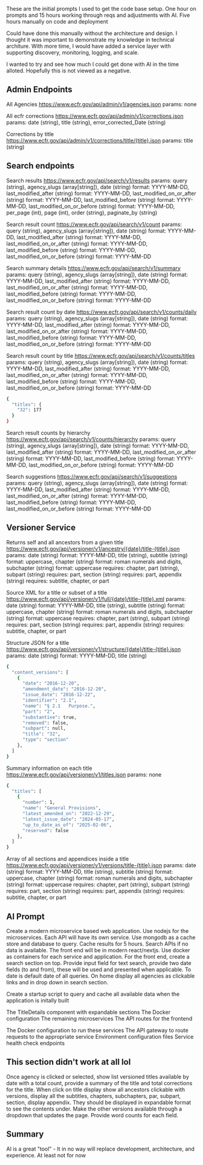 These are the initial prompts I used to get the code base setup. 
One hour on prompts and 15 hours working through reqs and adjustments with AI. 
Five hours manually on code and deployment

Could have done this manually without the architecture and design. I thought it was important to demonstrate my knowledge in technical architure. With more time, I would have added a service layer with supporting discovery, monitoring, logging, and scale. 

I wanted to try and see how much I could get done with AI in the time alloted. Hopefully this is not viewed as a negative. 

## Admin Endpoints

All Agencies
https://www.ecfr.gov/api/admin/v1/agencies.json
params: none

All ecfr corrections
https://www.ecfr.gov/api/admin/v1/corrections.json
params: date (string), title (string), error_corrected_Date (string)

Corrections by title
https://www.ecfr.gov/api/admin/v1/corrections/title/{title}.json
params: title (string)

## Search endpoints

Search results
https://www.ecfr.gov/api/search/v1/results
params: query (string), agency_slugs (array[string]), date (string) format: YYYY-MM-DD, last_modified_after (string) format: YYYY-MM-DD, last_modified_on_or_after (string) format: YYYY-MM-DD, last_modified_before (string) format: YYYY-MM-DD, last_modified_on_or_before (string) format: YYYY-MM-DD, per_page (int), page (int), order (string), paginate_by (string)

Search result count
https://www.ecfr.gov/api/search/v1/count
params: query (string), agency_slugs (array[string]), date (string) format: YYYY-MM-DD, last_modified_after (string) format: YYYY-MM-DD, last_modified_on_or_after (string) format: YYYY-MM-DD, last_modified_before (string) format: YYYY-MM-DD, last_modified_on_or_before (string) format: YYYY-MM-DD

Search summary details
https://www.ecfr.gov/api/search/v1/summary
params: query (string), agency_slugs (array[string]), date (string) format: YYYY-MM-DD, last_modified_after (string) format: YYYY-MM-DD, last_modified_on_or_after (string) format: YYYY-MM-DD, last_modified_before (string) format: YYYY-MM-DD, last_modified_on_or_before (string) format: YYYY-MM-DD

Search result count by date
https://www.ecfr.gov/api/search/v1/counts/daily
params: query (string), agency_slugs (array[string]), date (string) format: YYYY-MM-DD, last_modified_after (string) format: YYYY-MM-DD, last_modified_on_or_after (string) format: YYYY-MM-DD, last_modified_before (string) format: YYYY-MM-DD, last_modified_on_or_before (string) format: YYYY-MM-DD

Search result count by title
https://www.ecfr.gov/api/search/v1/counts/titles
params: query (string), agency_slugs (array[string]), date (string) format: YYYY-MM-DD, last_modified_after (string) format: YYYY-MM-DD, last_modified_on_or_after (string) format: YYYY-MM-DD, last_modified_before (string) format: YYYY-MM-DD, last_modified_on_or_before (string) format: YYYY-MM-DD
```bash
{
  "titles": {
    "32": 177
  }
}
```

Search result counts by hierarchy
https://www.ecfr.gov/api/search/v1/counts/hierarchy
params: query (string), agency_slugs (array[string]), date (string) format: YYYY-MM-DD, last_modified_after (string) format: YYYY-MM-DD, last_modified_on_or_after (string) format: YYYY-MM-DD, last_modified_before (string) format: YYYY-MM-DD, last_modified_on_or_before (string) format: YYYY-MM-DD

Search suggestions
https://www.ecfr.gov/api/search/v1/suggestions
params: query (string), agency_slugs (array[string]), date (string) format: YYYY-MM-DD, last_modified_after (string) format: YYYY-MM-DD, last_modified_on_or_after (string) format: YYYY-MM-DD, last_modified_before (string) format: YYYY-MM-DD, last_modified_on_or_before (string) format: YYYY-MM-DD

## Versioner Service

Returns self and all ancestors from a given title
https://www.ecfr.gov/api/versioner/v1/ancestry/{date}/title-{title}.json
params: date (string) format: YYYY-MM-DD, title (string), subtitle (string) format: uppercase, chapter (string) format: roman numerals and digits, subchapter (string) format: uppercase requires: chapter, part (string), subpart (string) requires: part, section (string) requires: part, appendix (string) requires: subtitle, chapter, or part 

Source XML for a title or subset of a title
https://www.ecfr.gov/api/versioner/v1/full/{date}/title-{title}.xml
params: date (string) format: YYYY-MM-DD, title (string), subtitle (string) format: uppercase, chapter (string) format: roman numerals and digits, subchapter (string) format: uppercase requires: chapter, part (string), subpart (string) requires: part, section (string) requires: part, appendix (string) requires: subtitle, chapter, or part 

Structure JSON for a title
https://www.ecfr.gov/api/versioner/v1/structure/{date}/title-{title}.json
params: date (string) format: YYYY-MM-DD, title (string)
```bash
{
  "content_versions": [
    {
      "date": "2016-12-20",
      "amendment_date": "2016-12-20",
      "issue_date": "2016-12-22",
      "identifier": "2.1",
      "name": "§ 2.1   Purpose.",
      "part": "2",
      "substantive": true,
      "removed": false,
      "subpart": null,
      "title": "32",
      "type": "section"
    },
  ]
}
```

Summary information on each title
https://www.ecfr.gov/api/versioner/v1/titles.json
params: none
```bash
{
  "titles": [
    {
      "number": 1,
      "name": "General Provisions",
      "latest_amended_on": "2022-12-29",
      "latest_issue_date": "2024-05-17",
      "up_to_date_as_of": "2025-02-06",
      "reserved": false
    },
  ]
}
```


Array of all sections and appendices inside a title
https://www.ecfr.gov/api/versioner/v1/versions/title-{title}.json
params: date (string) format: YYYY-MM-DD, title (string), subtitle (string) format: uppercase, chapter (string) format: roman numerals and digits, subchapter (string) format: uppercase requires: chapter, part (string), subpart (string) requires: part, section (string) requires: part, appendix (string) requires: subtitle, chapter, or part 

## AI Prompt
Create a modern microservice based web application. Use nodejs for the microservices. Each API will have its own service. Use mongodb as a cache store and database to query. Cache results for 5 hours. Search APIs if no data is available. The front end will be in modern react/nextjs. Use docker as containers for each service and application. For the front end, create a search section on top. Provide input field for text search, provide two date fields (to and from), these will be used and presented when applicable. To date is default date of all queries.
On home display all agencies as clickable links and in drop down in search section.

Create a startup script to query and cache all available data when the application is initally built

The TitleDetails component with expandable sections
The Docker configuration
The remaining microservices
The API routes for the frontend

The Docker configuration to run these services
The API gateway to route requests to the appropriate service
Environment configuration files
Service health check endpoints

## This section didn't work at all lol

Once agency is clicked or selected, show list versioned titles available by date with a total count, provide a summary of the title and total corrections for the title. 
When click on title display show all ancestors clickable with versions, display all the subtitles, chapters, subchapters, par, subpart, section, display appendix. They should be displayed in expandable format to see the contents under. Make the other versions available through a dropdown that updates the page. 
Provide word counts for each field. 

## Summary
AI is a great "tool" - It in no way will replace development, architecture, and experience. At least not for now